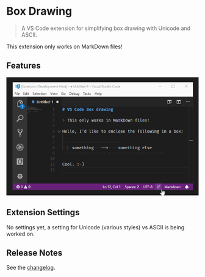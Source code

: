 # Box Drawing

> A VS Code extension for simplifying box drawing with Unicode and ASCII.

This extension only works on MarkDown files!

## Features

![Screenshot](screenshot.gif)

## Extension Settings

No settings yet, a setting for Unicode (various styles) vs ASCII is being worked on.

## Release Notes

See the [changelog](CHANGELOG.md).
